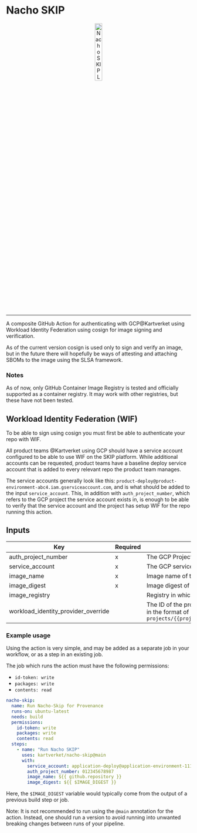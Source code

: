 # Nacho SKIP

<p align="center">
<img src="https://i.imgur.com/6oIR0fz.png" alt="Nacho SKIP Logo"  width="20%">
<br/>
</p>

<hr/>

A composite GitHub Action for authenticating with GCP@Kartverket using Workload Identity Federation using cosign for image signing and verification.

As of the current version cosign is used only to sign and verify an image, but in the future there will hopefully be ways of attesting and attaching SBOMs to the image using the SLSA framework.

### Notes

As of now, only GitHub Container Image Registry is tested and officially supported as a container registry. It may work with other registries, but these have not been tested.

## Workload Identity Federation (WIF)

To be able to sign using cosign you must first be able to authenticate your repo with WIF.

All product teams @Kartverket using GCP should have a service account configured to be able to use WIF on the SKIP platform. While additional accounts can be requested, product teams have a baseline deploy service account that is added to every relevant repo the product team manages.

The service accounts generally look like this: `product-deploy@product-environment-abc4.iam.gserviceaccount.com`, and is what should be added to the input `service_account`. This, in addition with `auth_project_number`, which refers to the GCP project the service account exists in, is enough to be able to verify that the service account and the project has setup WIF for the repo running this action.

## Inputs

| Key                                 | Required | Description                                                                                                                                                                                                                                                                                                           |
| ----------------------------------- | -------- | --------------------------------------------------------------------------------------------------------------------------------------------------------------------------------------------------------------------------------------------------------------------------------------------------------------------- |
| auth_project_number                 | x        | The GCP Project Number used for authentication. A 12-digit number used as a unique identifier for the project. Used to find workload identity pool.                                                                                                                                                                   |
| service_account                     | x        | The GCP service account connected to the identity pool that will be used to authenticate with GCP.                                                                                                                                                                                                                    |
| image_name                          | x        | Image name of the image to sign. In the format \<FOLDER>/\<NAME>, where \<FOLDER> is optional. Example: `kartverket/skip`                                                                                                                                                                                             |
| image_digest                        | x        | Image digest of the image to sign. Looks like `sha256:a428de44a9059f31a59237a5881c2d2cffa93757d99026156e4ea544577ab7f3`.                                                                                                                                                                                              |
| image_registry                      |          | Registry in which the image is created. Defaults to `ghcr.io`, GitHubs registry.                                                                                                                                                                                                                                      |
| workload_identity_provider_override |          | The ID of the provider to use for authentication. Only used for overriding the default workload identity provider based on project number. It should be in the format of `projects/{{project}}/locations/global/workloadIdentityPools/{{workload_identity_pool_id}}/providers/{{workload_identity_pool_provider_id}}` |

### Example usage

Using the action is very simple, and may be added as a separate job in your workflow, or as a step in an existing job.

The job which runs the action must have the following permissions:

- `id-token: write`
- `packages: write`
- `contents: read`

```yaml
nacho-skip:
  name: Run Nacho-Skip for Provenance
  runs-on: ubuntu-latest
  needs: build
  permissions:
    id-token: write
    packages: write
    contents: read
  steps:
    - name: "Run Nacho SKIP"
      uses: kartverket/nacho-skip@main
      with:
        service_account: application-deploy@application-environment-1111.iam.gserviceaccount.com
        auth_project_number: 012345678987
        image_name: ${{ github.repository }}
        image_digest: ${{ $IMAGE_DIGEST }}
```

Here, the `$IMAGE_DIGEST` variable would typically come from the output of a previous build step or job.

Note: It is not recommended to run using the `@main` annotation for the action. Instead, one should run a version to avoid running into unwanted breaking changes between runs of your pipeline.
